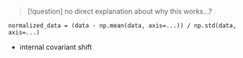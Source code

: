 >[!question]
>no direct explanation about why this works...?

```
normalized_data = (data - np.mean(data, axis=...)) / np.std(data, axis=...)
```

- internal covariant shift

